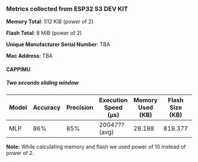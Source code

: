 ### Metrics collected from ESP32 S3 DEV KIT

**Memory Total**: 512 KiB (power of 2)

**Flash Total**: 8 MiB  (power of 2)

**Unique Manufacturer Serial Number**: TBA

**Mac Address**: TBA

#### CAPPIMU 

##### Two seconds sliding window

| Model | Accuracy | Precision | Execution Speed (&mu;s) | Memory Used (KB) | Flash Size (KB)  | Power consumption | Frequency       |
|-------|----------|-----------|-------------------------|------------------|------------------|-------------------|-----------------|
| MLP   | 86%      | 85%       | 20047?? (avg)           | 28.188           | 819.377          | 235 mW (avg)      | 240?? MHz (avg) |

**Note:** While calculating memory and flash we used power of 10 instead of power of 2.